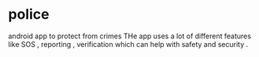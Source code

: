 # police
android app to protect from crimes
THe app uses a lot of different features like SOS , reporting , verification which can help with safety and security .

